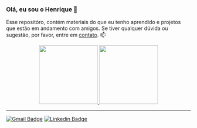 ### Olá, eu sou o Henrique 👋

Esse repositóro, contém materiais do que eu tenho aprendido e projetos que estão em andamento com amigos.
Se tiver qualquer dúvida ou sugestão, por favor, entre em [contato](https://www.linkedin.com/in/hytsuboi/). 📫
<div align="center">
  <a href="https://github.com/henriquetsu">
  <img height="160em" src="https://github-readme-stats.vercel.app/api?username=henriquetsu&show_icons=true&theme=dracula&include_all_commits=true&count_private=true"/>
  <img height="160em" src="https://github-readme-stats.vercel.app/api/top-langs/?username=henriquetsu&layout=compact&langs_count=7&theme=dracula"/>
</div>
  
-----------------------
  
[![Gmail Badge](https://img.shields.io/badge/-Gmail-critical?style=flat-square&logo=Gmail&logoColor=white&link=mailto:ht10614@gmail.com)](mailto:ht10614@gmail.com)
[![Linkedin Badge](https://img.shields.io/badge/-LinkedIn-blue?style=flat-square&logo=Linkedin&logoColor=white&link=https://www.linkedin.com/in/hytsuboi/)](https://www.linkedin.com/in/hytsuboi/)


<!--TODO: Um dia, adicionar essa badge do DEV.to
<a href="https://dev.to/guyrux">
  <img src="https://d2fltix0v2e0sb.cloudfront.net/dev-badge.svg" alt="Gustavo Suto's DEV Profile" height="30" width="30">
</a>
-->

<!--
**guyrux/guyrux** is a ✨ _special_ ✨ repository because its `README.md` (this file) appears on your GitHub profile.

Here are some ideas to get you started:

- 🔭 I’m currently working on ...
- 🌱 I’m currently learning ...
- 👯 I’m looking to collaborate on ...
- 🤔 I’m looking for help with ...
- 💬 Ask me about ...
- 📫 How to reach me: ...
- 😄 Pronouns: ...
- ⚡ Fun fact: ...
-->
